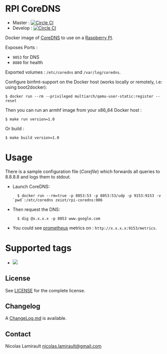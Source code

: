 # RPI CoreDNS

* Master : [![Circle CI](https://circleci.com/gh/zeiot/rpi-coredns/tree/master.svg?style=svg)](https://circleci.com/gh/zeiot/rpi-coredns/tree/master)
* Develop : [![Circle CI](https://circleci.com/gh/zeiot/rpi-coredns/tree/develop.svg?style=svg)](https://circleci.com/gh/zeiot/rpi-coredns/tree/develop)

Docker image of [CoreDNS][] to use on a [Raspberry PI][].

Exposes Ports :

* `9053` for DNS
* `8080` for health

Exported volumes : `/etc/coredns` and `/var/log/coredns`.

Configure binfmt-support on the Docker host (works locally or remotely, i.e: using boot2docker):

    $ docker run --rm --privileged multiarch/qemu-user-static:register --reset

Then you can run an armhf image from your x86_64 Docker host :

    $ make run version=1.0

Or build :

    $ make build version=1.0


# Usage

There is a sample configuration file (*Corefile*) which forwards all queries to 8.8.8.8 and logs them to stdout.

* Launch CoreDNS:

        $ docker run --rm=true -p 8053:53 -p 8053:53/udp -p 9153:9153 -v `pwd`:/etc/coredns zeiot/rpi-coredns:006

* Then request the DNS:

        $ dig @x.x.x.x -p 8053 www.google.com

* You could see [prometheus][] metrics on : `http://x.x.x.x:9153/metrics`.


# Supported tags

* [![](https://images.microbadger.com/badges/version/zeiot/rpi-coredns.svg)](http://microbadger.com/images/zeiot/rpi-coredns "Get your own version badge on microbadger.com")


## License

See [LICENSE](LICENSE) for the complete license.


## Changelog

A [ChangeLog.md](ChangeLog.md) is available.


## Contact

Nicolas Lamirault <nicolas.lamirault@gmail.com>


[Raspberry PI]: https://www.raspberrypi.org/
[CoreDNS]: https://coredns.io/
[Prometheus]: https://prometheus.io/
